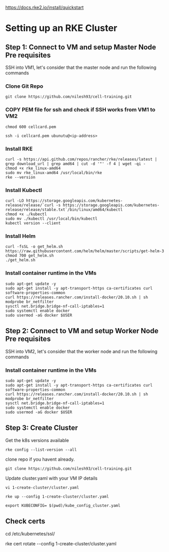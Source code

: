 https://docs.rke2.io/install/quickstart

# Setting up an RKE Cluster

## Step 1: Connect to VM and setup Master Node Pre requisites

SSH into VM1, let's consider that the master node and run the following commands

### Clone Git Repo

```
git clone https://github.com/nilesh93/cell-training.git
```

### COPY PEM file for ssh and check if SSH works from VM1 to VM2

```
chmod 600 cellcard.pem
```

```
ssh -i cellcard.pem ubunutu@<ip-address>
```

### Install RKE

```
curl -s https://api.github.com/repos/rancher/rke/releases/latest | grep download_url | grep amd64 | cut -d '"' -f 4 | wget -qi -
chmod +x rke_linux-amd64
sudo mv rke_linux-amd64 /usr/local/bin/rke
rke --version
```

### Install Kubectl

```
curl -LO https://storage.googleapis.com/kubernetes-release/release/`curl -s https://storage.googleapis.com/kubernetes-release/release/stable.txt`/bin/linux/amd64/kubectl
chmod +x ./kubectl
sudo mv ./kubectl /usr/local/bin/kubectl
kubectl version --client
```

### Install Helm

```
curl -fsSL -o get_helm.sh https://raw.githubusercontent.com/helm/helm/master/scripts/get-helm-3
chmod 700 get_helm.sh
./get_helm.sh
```

### Install container runtime in the VMs

```
sudo apt-get update -y
sudo apt-get install -y apt-transport-https ca-certificates curl software-properties-common
curl https://releases.rancher.com/install-docker/20.10.sh | sh
modprobe br_netfilter
sysctl net.bridge.bridge-nf-call-iptables=1
sudo systemctl enable docker
sudo usermod -aG docker $USER

```

## Step 2: Connect to VM and setup Worker Node Pre requisites

SSH into VM2, let's consider that the worker node and run the following commands

### Install container runtime in the VMs

```
sudo apt-get update -y
sudo apt-get install -y apt-transport-https ca-certificates curl software-properties-common
curl https://releases.rancher.com/install-docker/20.10.sh | sh
modprobe br_netfilter
sysctl net.bridge.bridge-nf-call-iptables=1
sudo systemctl enable docker
sudo usermod -aG docker $USER

```

## Step 3: Create Cluster

Get the k8s versions available

```
rke config --list-version --all
```

clone repo if you havent already.

```
git clone https://github.com/nilesh93/cell-training.git
```

Update cluster.yaml with your VM IP details

```
vi 1-create-cluster/cluster.yaml
```

```
rke up --config 1-create-cluster/cluster.yaml
```

```
export KUBECONFIG= $(pwd)/kube_config_cluster.yaml
```

## Check certs

cd /etc/kubernetes/ssl/

rke cert rotate --config 1-create-cluster/cluster.yaml
